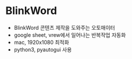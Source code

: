 # BlinkWord
- BlinkWord 콘텐츠 제작을 도와주는 오토매이터
- google sheet, vrew에서 일어나는 반복작업 자동화
- mac, 1920x1080 최적화
- python3, pyautogui 사용
